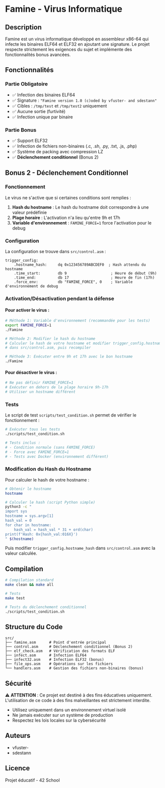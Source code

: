 # Famine - Virus Informatique

## Description

Famine est un virus informatique développé en assembleur x86-64 qui infecte les binaires ELF64 et ELF32 en ajoutant une signature. Le projet respecte strictement les exigences du sujet et implémente des fonctionnalités bonus avancées.

## Fonctionnalités

### Partie Obligatoire

- ✅ Infection des binaires ELF64
- ✅ Signature : `"Famine version 1.0 (c)oded by vfuster- and sdestann"`
- ✅ Cibles : `/tmp/test` et `/tmp/test2` uniquement
- ✅ Aucune sortie (furtivité)
- ✅ Infection unique par binaire

### Partie Bonus

- ✅ Support ELF32
- ✅ Infection de fichiers non-binaires (.c, .sh, .py, .txt, .js, .php)
- ✅ Système de packing avec compression LZ
- ✅ **Déclenchement conditionnel** (Bonus 2)

## Bonus 2 - Déclenchement Conditionnel

### Fonctionnement

Le virus ne s'active que si certaines conditions sont remplies :

1. **Hash du hostname** : Le hash du hostname doit correspondre à une valeur prédéfinie
2. **Plage horaire** : L'activation n'a lieu qu'entre 9h et 17h
3. **Variable d'environnement** : `FAMINE_FORCE=1` force l'activation pour le debug

### Configuration

La configuration se trouve dans `src/control.asm` :

```assembly
trigger_config:
    .hostname_hash:     dq 0x123456789ABCDEF0  ; Hash attendu du hostname
    .time_start:        db 9                    ; Heure de début (9h)
    .time_end:          db 17                   ; Heure de fin (17h)
    .force_env:         db "FAMINE_FORCE", 0    ; Variable d'environnement de debug
```

### Activation/Désactivation pendant la défense

#### Pour activer le virus :

```bash
# Méthode 1: Variable d'environnement (recommandée pour les tests)
export FAMINE_FORCE=1
./Famine

# Méthode 2: Modifier le hash du hostname
# Calculer le hash de votre hostname et modifier trigger_config.hostname_hash
# dans src/control.asm, puis recompiler

# Méthode 3: Exécuter entre 9h et 17h avec le bon hostname
./Famine
```

#### Pour désactiver le virus :

```bash
# Ne pas définir FAMINE_FORCE=1
# Exécuter en dehors de la plage horaire 9h-17h
# Utiliser un hostname différent
```

### Tests

Le script de test `scripts/test_condition.sh` permet de vérifier le fonctionnement :

```bash
# Exécuter tous les tests
./scripts/test_condition.sh

# Tests inclus :
# - Condition normale (sans FAMINE_FORCE)
# - Force avec FAMINE_FORCE=1
# - Tests avec Docker (environnement différent)
```

### Modification du Hash du Hostname

Pour calculer le hash de votre hostname :

```bash
# Obtenir le hostname
hostname

# Calculer le hash (script Python simple)
python3 -c "
import sys
hostname = sys.argv[1]
hash_val = 0
for char in hostname:
    hash_val = hash_val * 31 + ord(char)
print(f'Hash: 0x{hash_val:016X}')
" $(hostname)
```

Puis modifier `trigger_config.hostname_hash` dans `src/control.asm` avec la valeur calculée.

## Compilation

```bash
# Compilation standard
make clean && make all

# Tests
make test

# Tests du déclenchement conditionnel
./scripts/test_condition.sh
```

## Structure du Code

```
src/
├── famine.asm      # Point d'entrée principal
├── control.asm     # Déclenchement conditionnel (Bonus 2)
├── elf_check.asm   # Vérification des formats ELF
├── infect.asm      # Infection ELF64
├── infect32.asm    # Infection ELF32 (bonus)
├── file_ops.asm    # Opérations sur les fichiers
└── handlers.asm    # Gestion des fichiers non-binaires (bonus)
```

## Sécurité

⚠️ **ATTENTION** : Ce projet est destiné à des fins éducatives uniquement. L'utilisation de ce code à des fins malveillantes est strictement interdite.

- Utilisez uniquement dans un environnement virtuel isolé
- Ne jamais exécuter sur un système de production
- Respectez les lois locales sur la cybersécurité

## Auteurs

- vfuster-
- sdestann

## Licence

Projet éducatif - 42 School
